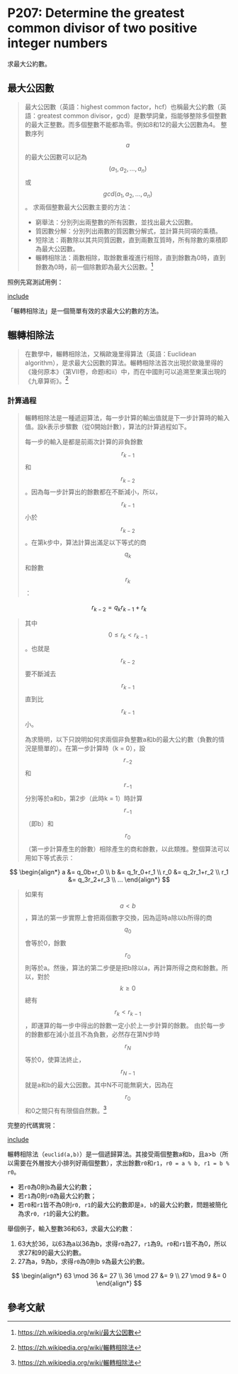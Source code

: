 # P207: Determine the greatest common divisor of two positive integer numbers

求最大公約數。

## 最大公因數

>最大公因數（英語：highest common factor，hcf）也稱最大公約數（英語：greatest common divisor，gcd）是數學詞𢑥，指能够整除多個整數的最大正整數。而多個整數不能都為零。例如8和12的最大公因數為4。
>整數序列$$a$$的最大公因數可以記為$$(a_1,a_2,...,a_n)$$或$$gcd(a_1,a_2,...,a_n)$$。
>求兩個整數最大公因數主要的方法：
>
> * 窮舉法：分別列出兩整數的所有因數，並找出最大公因數。
> * 質因數分解：分別列出兩數的質因數分解式，並計算共同項的乘積。
> * 短除法：兩數除以其共同質因數，直到兩數互質時，所有除數的乘積即為最大公因數。
> * 輾轉相除法：兩數相除，取餘數重複進行相除，直到餘數為0時，直到餘數為0時，前一個除數即為最大公因數。[^wiki-hcf]

照例先寫測試用例：

[include](../../../tests/arithmetic/p207_test.py)

「輾轉相除法」是一個簡單有效的求最大公約數的方法。

## 輾轉相除法

>在數學中，輾轉相除法，又稱歐幾里得算法（英語：Euclidean algorithm），是求最大公因數的算法。輾轉相除法首次出現於歐幾里得的《幾何原本》（第VII卷，命题i和ii）中，而在中國則可以追溯至東漢出現的《九章算術》。[^wiki-division]

### 計算過程

>輾轉相除法是一種遞迴算法，每一步計算的輸出值就是下一步計算時的輸入值。設k表示步驟數（從0開始計數），算法的計算過程如下。
>
>每一步的輸入是都是前兩次計算的非負餘數$$r_{k−1}$$和$$r_{k−2}$$。因為每一步計算出的餘數都在不斷減小，所以，$$r_{k−1}$$小於$$r_{k−2}$$。在第k步中，算法計算出滿足以下等式的商$$q_k$$和餘數$$r_k$$：

$$
r_{k-2} = q_kr_{k-1} + r_k
$$

>其中$$0 ≤ r_k < r_{k−1}$$。也就是$$r_{k−2}$$要不斷減去$$r_{k−1}$$直到比$$r_{k−1}$$小。
>
>為求簡明，以下只說明如何求兩個非負整數a和b的最大公約數（負數的情況是簡單的）。在第一步計算時（k = 0），設$$r_{−2}$$和$$r_{−1}$$分別等於a和b，第2步（此時k = 1）時計算$$r_{−1}$$（即b）和$$r_0$$（第一步計算產生的餘數）相除產生的商和餘數，以此類推。整個算法可以用如下等式表示： 

$$
\begin{align*}
a &= q_0b+r_0 \\
b &= q_1r_0+r_1 \\
r_0 &= q_2r_1+r_2 \\
r_1 &= q_3r_2+r_3 \\
...
\end{align*}
$$

>如果有$$a < b$$，算法的第一步實際上會把兩個數字交換，因為這時a除以b所得的商$$q_0$$會等於0，餘數$$r_0$$則等於a。然後，算法的第二步便是把b除以a，再計算所得之商和餘數。所以，對於$$k \geq 0$$總有$$r_k<r_{k−1}$$，即運算的每一步中得出的餘數一定小於上一步計算的餘數。
>由於每一步的餘數都在減小並且不為負數，必然存在第N步時$$r_N$$等於0，使算法終止，$$r_{N−1}$$就是a和b的最大公因數。其中N不可能無窮大，因為在$$r_0$$和0之間只有有限個自然數。[^wiki-division]

完整的代碼實現：

[include](../../../python99/arithmetic/p207.py)

輾轉相除法（`euclid(a,b)`）是一個遞歸算法。其接受兩個整數a和b，且a>b（所以需要在外層按大小排列好兩個整數），求出餘數`r0`和`r1`，`r0 = a % b, r1 = b % r0`。

* 若`r0`為0則`b`為最大公約數；
* 若`r1`為0則`r0`為最大公約數；
* 若`r0`和`r1`皆不為0則`r0, r1`的最大公約數即是`a, b`的最大公約數，問題被簡化為求`r0, r1`的最大公約數。

舉個例子，輸入整數36和63，求最大公約數：

1. 63大於36，以63為a以36為b，求得`r0`為27，`r1`為9。`r0`和`r1`皆不為0，所以求27和9的最大公約數。
2. 27為a，9為b，求得`r0`為0則b `9`為最大公約數。

$$
\begin{align*}
63 \mod 36 &= 27 \\
36 \mod 27 &= 9 \\
27 \mod 9 &= 0
\end{align*}
$$

## 參考文献

[^wiki-hcf]: https://zh.wikipedia.org/wiki/最大公因數
[^wiki-division]: https://zh.wikipedia.org/wiki/輾轉相除法
